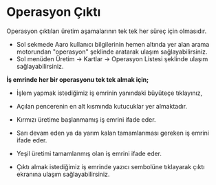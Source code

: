 
# Operasyon Çıktı

Operasyon çıktıları üretim aşamalarının tek tek her süreç için olmasıdır. 

- Sol sekmede Aaro kullanıcı bilgilerinin hemen altında yer alan arama motorundan "operasyon" şeklinde aratarak ulaşım sağlayabilirsiniz.
- Sol menüden Üretim -> Kartlar -> Operasyon Listesi şeklinde ulaşım sağlayabilirsiniz.

**İş emrinde her bir operasyonu tek tek almak için;**

- İşlem yapmak istediğimiz iş emrinin yanındaki büyüteçe tıklayınız,
- Açılan pencerenin en alt kısmında kutucuklar yer almaktadır. 

- Kırmızı üretime başlanmamış iş emrini ifade eder.
- Sarı devam eden ya da yarım kalan tamamlanması gereken iş emrini ifade eder.
- Yeşil üretimi tamamlanmış olan iş emrini ifade eder.

- Çıktı almak istediğimiz iş emrinde yazıcı sembolüne tıklayarak çıktı ekranına ulaşım sağlayabilirsiniz.